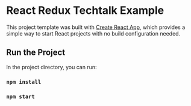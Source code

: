 # React Redux Techtalk Example

This project template was built with [Create React App](https://github.com/facebookincubator/create-react-app), which provides a simple way to start React projects with no build configuration needed.

## Run the Project

In the project directory, you can run:

### `npm install`


### `npm start`
